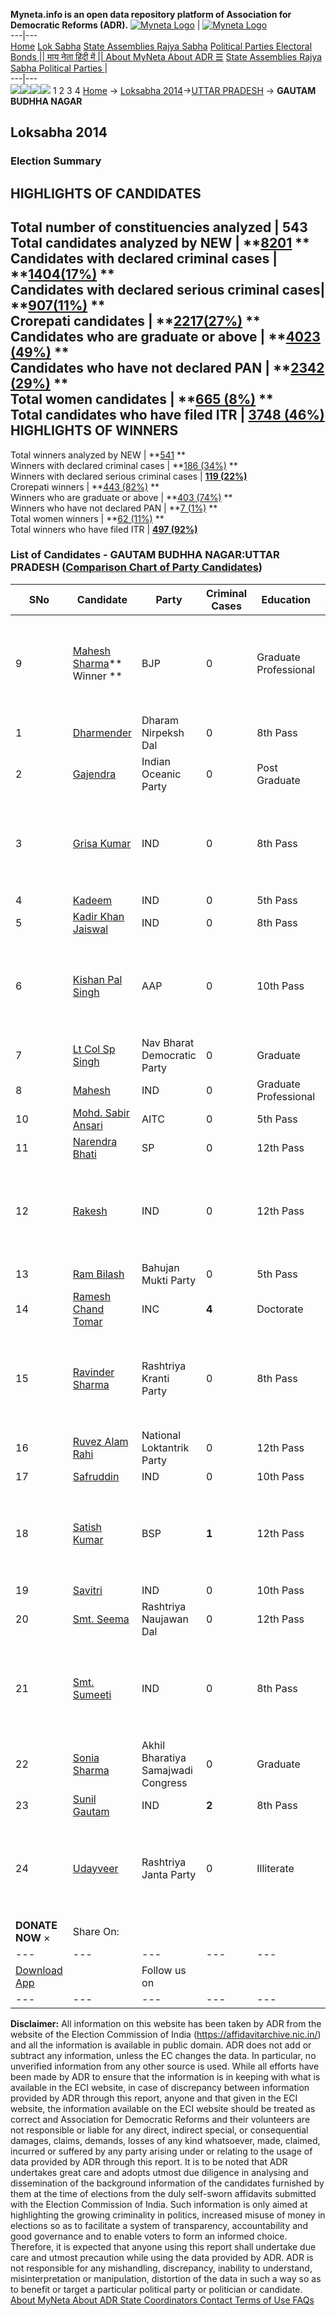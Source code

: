 **Myneta.info is an open data repository platform of Association for Democratic Reforms (ADR).**
[![Myneta Logo](https://www.myneta.info/lib/img/myneta-logo.png)](https://www.myneta.info/) | [![Myneta Logo](https://www.myneta.info/lib/img/adr-logo.png)](https://adrindia.org)  
---|---  
[Home](https://www.myneta.info/) [Lok Sabha](https://www.myneta.info/#ls "Lok Sabha") [ State Assemblies ](https://www.myneta.info/#sa "State Assemblies") [Rajya Sabha](https://www.myneta.info/#rs "Rajya Sabha") [Political Parties ](https://www.myneta.info/party "Political Parties") [ Electoral Bonds ](https://www.myneta.info/electoral_bonds "Electoral Bonds") [ || माय नेता हिंदी में || ](https://translate.google.co.in/translate?prev=hp&hl=en&js=y&u=www.myneta.info&sl=en&tl=hi&history_state0=) [ About MyNeta ](https://adrindia.org/content/about-myneta) [ About ADR ](https://adrindia.org/about-adr/who-we-are) [☰](javascript:void\(0\))
[ State Assemblies ](https://www.myneta.info/#sa "State Assemblies") [ Rajya Sabha ](https://www.myneta.info/#rs "Rajya Sabha") [ Political Parties ](https://www.myneta.info/party "Political Parties")
|   
---|---  
![](https://www.myneta.info/lib/img/banner/banner-1.png)![](https://www.myneta.info/lib/img/banner/banner-2.png)![](https://www.myneta.info/lib/img/banner/banner-3.png)![](https://www.myneta.info/lib/img/banner/banner-4.png)
1  2  3  4 
[Home](https://www.myneta.info/) → [Loksabha 2014](https://www.myneta.info/ls2014/)→[UTTAR PRADESH](https://www.myneta.info/ls2014/index.php?action=show_constituencies&state_id=24) → **GAUTAM BUDHHA NAGAR**
### 
## Loksabha 2014
###  Election Summary 
HIGHLIGHTS OF CANDIDATES  
---  
Total number of constituencies analyzed |  543   
Total candidates analyzed by NEW | **[8201](https://www.myneta.info/ls2014/index.php?action=summary&subAction=candidates_analyzed&sort=candidate#summary) **  
Candidates with declared criminal cases | **[1404(17%)](https://www.myneta.info/ls2014/index.php?action=summary&subAction=crime&sort=candidate#summary) **  
Candidates with declared serious criminal cases| **[907(11%)](https://www.myneta.info/ls2014/index.php?action=summary&subAction=serious_crime&sort=candidate#summary) **  
Crorepati candidates | **[2217(27%)](https://www.myneta.info/ls2014/index.php?action=summary&subAction=crorepati&sort=candidate#summary) **  
Candidates who are graduate or above | **[4023 (49%)](https://www.myneta.info/ls2014/index.php?action=summary&subAction=education&sort=candidate#summary) **  
Candidates who have not declared PAN | **[2342 (29%)](https://www.myneta.info/ls2014/index.php?action=summary&subAction=without_pan&sort=candidate#summary) **  
Total women candidates | **[665 (8%)](https://www.myneta.info/ls2014/index.php?action=summary&subAction=women_candidate&sort=candidate#summary) **  
Total candidates who have filed ITR | [**3748 (46%)**](https://www.myneta.info/ls2014/index.php?action=summary&subAction=filed_itr&sort=candidate#summary)  
HIGHLIGHTS OF WINNERS  
---  
Total winners analyzed by NEW | **[541](https://www.myneta.info/ls2014/index.php?action=summary&subAction=winner_analyzed&sort=candidate#summary) **  
Winners with declared criminal cases | **[186 (34%)](https://www.myneta.info/ls2014/index.php?action=summary&subAction=winner_crime&sort=candidate#summary) **  
Winners with declared serious criminal cases | **[119 (22%)](https://www.myneta.info/ls2014/index.php?action=summary&subAction=winner_serious_crime&sort=candidate#summary)**  
Crorepati winners | **[443 (82%)](https://www.myneta.info/ls2014/index.php?action=summary&subAction=winner_crorepati&sort=candidate#summary) **  
Winners who are graduate or above | **[403 (74%)](https://www.myneta.info/ls2014/index.php?action=summary&subAction=winner_education&sort=candidate#summary) **  
Winners who have not declared PAN | **[7 (1%)](https://www.myneta.info/ls2014/index.php?action=summary&subAction=winner_without_pan&sort=candidate#summary) **  
Total women winners | **[62 (11%)](https://www.myneta.info/ls2014/index.php?action=summary&subAction=winner_women&sort=candidate#summary) **  
Total winners who have filed ITR | [**497 (92%)**](https://www.myneta.info/ls2014/index.php?action=summary&subAction=winner_filed_itr&sort=candidate#summary)  
### List of Candidates - GAUTAM BUDHHA NAGAR:UTTAR PRADESH ([Comparison Chart of Party Candidates](https://www.myneta.info/ls2014/comparisonchart.php?constituency_id=421))
SNo | Candidate| Party| Criminal Cases| Education| Age| Total Assets| Liabilities  
---|---|---|---|---|---|---|---  
9  | [Mahesh Sharma](https://www.myneta.info/ls2014/candidate.php?candidate_id=60)** Winner ** | BJP | 0 | Graduate Professional| 54 | ![](https://myneta.info/image_v2.php?myneta_folder=ls2014&candidate_id=60&col=ta) | ![](https://myneta.info/image_v2.php?myneta_folder=ls2014&candidate_id=60&col=lia)  
1  | [Dharmender](https://www.myneta.info/ls2014/candidate.php?candidate_id=1704) | Dharam Nirpeksh Dal | 0 | 8th Pass| 49 | Rs 5,58,13,000 ~ 5 Crore+ | Rs 0 ~   
2  | [Gajendra](https://www.myneta.info/ls2014/candidate.php?candidate_id=1700) | Indian Oceanic Party | 0 | Post Graduate| 52 | Rs 50,000 ~ 50 Thou+ | Rs 0 ~   
3  | [Grisa Kumar](https://www.myneta.info/ls2014/candidate.php?candidate_id=1713) | IND | 0 | 8th Pass| 29 | ![](https://myneta.info/image_v2.php?myneta_folder=ls2014&candidate_id=1713&col=ta) | ![](https://myneta.info/image_v2.php?myneta_folder=ls2014&candidate_id=1713&col=lia)  
4  | [Kadeem](https://www.myneta.info/ls2014/candidate.php?candidate_id=1721) | IND | 0 | 5th Pass| 29 | Rs 20,300 ~ 20 Thou+ | Rs 0 ~   
5  | [Kadir Khan Jaiswal](https://www.myneta.info/ls2014/candidate.php?candidate_id=1707) | IND | 0 | 8th Pass| 49 | Rs 14,61,000 ~ 14 Lacs+ | Rs 0 ~   
6  | [Kishan Pal Singh](https://www.myneta.info/ls2014/candidate.php?candidate_id=678) | AAP | 0 | 10th Pass| 52 | ![](https://myneta.info/image_v2.php?myneta_folder=ls2014&candidate_id=678&col=ta) | ![](https://myneta.info/image_v2.php?myneta_folder=ls2014&candidate_id=678&col=lia)  
7  | [Lt Col Sp Singh](https://www.myneta.info/ls2014/candidate.php?candidate_id=1710) | Nav Bharat Democratic Party | 0 | Graduate| 67 | Rs 1,77,77,227 ~ 1 Crore+ | Rs 0 ~   
8  | [Mahesh](https://www.myneta.info/ls2014/candidate.php?candidate_id=1718) | IND | 0 | Graduate Professional| 55 | Rs 31,01,000 ~ 31 Lacs+ | Rs 0 ~   
10  | [Mohd. Sabir Ansari](https://www.myneta.info/ls2014/candidate.php?candidate_id=1717) | AITC | 0 | 5th Pass| 41 | Rs 6,81,600 ~ 6 Lacs+ | Rs 0 ~   
11  | [Narendra Bhati](https://www.myneta.info/ls2014/candidate.php?candidate_id=675) | SP | 0 | 12th Pass| 55 | Rs 5,36,17,561 ~ 5 Crore+ | Rs 0 ~   
12  | [Rakesh](https://www.myneta.info/ls2014/candidate.php?candidate_id=1714) | IND | 0 | 12th Pass| 46 | ![](https://myneta.info/image_v2.php?myneta_folder=ls2014&candidate_id=1714&col=ta) | ![](https://myneta.info/image_v2.php?myneta_folder=ls2014&candidate_id=1714&col=lia)  
13  | [Ram Bilash](https://www.myneta.info/ls2014/candidate.php?candidate_id=1706) | Bahujan Mukti Party | 0 | 5th Pass| 38 | Rs 64,70,000 ~ 64 Lacs+ | Rs 0 ~   
14  | [Ramesh Chand Tomar](https://www.myneta.info/ls2014/candidate.php?candidate_id=677) | INC | **4** | Doctorate| 66 | Rs 6,16,17,189 ~ 6 Crore+ | Rs 0 ~   
15  | [Ravinder Sharma](https://www.myneta.info/ls2014/candidate.php?candidate_id=1709) | Rashtriya Kranti Party | 0 | 8th Pass| 29 | ![](https://myneta.info/image_v2.php?myneta_folder=ls2014&candidate_id=1709&col=ta) | ![](https://myneta.info/image_v2.php?myneta_folder=ls2014&candidate_id=1709&col=lia)  
16  | [Ruvez Alam Rahi](https://www.myneta.info/ls2014/candidate.php?candidate_id=1703) | National Loktantrik Party | 0 | 12th Pass| 25 | Rs 3,37,000 ~ 3 Lacs+ | Rs 0 ~   
17  | [Safruddin](https://www.myneta.info/ls2014/candidate.php?candidate_id=1712) | IND | 0 | 10th Pass| 0 | Rs 1,70,29,000 ~ 1 Crore+ | Rs 0 ~   
18  | [Satish Kumar](https://www.myneta.info/ls2014/candidate.php?candidate_id=676) | BSP | **1** | 12th Pass| 47 | ![](https://myneta.info/image_v2.php?myneta_folder=ls2014&candidate_id=676&col=ta) | ![](https://myneta.info/image_v2.php?myneta_folder=ls2014&candidate_id=676&col=lia)  
19  | [Savitri](https://www.myneta.info/ls2014/candidate.php?candidate_id=1708) | IND | 0 | 10th Pass| 43 | Rs 2,05,77,047 ~ 2 Crore+ | Rs 0 ~   
20  | [Smt. Seema](https://www.myneta.info/ls2014/candidate.php?candidate_id=1702) | Rashtriya Naujawan Dal | 0 | 12th Pass| 39 | Rs 1,22,01,000 ~ 1 Crore+ | Rs 0 ~   
21  | [Smt. Sumeeti](https://www.myneta.info/ls2014/candidate.php?candidate_id=230) | IND | 0 | 8th Pass| 34 | ![](https://myneta.info/image_v2.php?myneta_folder=ls2014&candidate_id=230&col=ta) | ![](https://myneta.info/image_v2.php?myneta_folder=ls2014&candidate_id=230&col=lia)  
22  | [Sonia Sharma](https://www.myneta.info/ls2014/candidate.php?candidate_id=1705) | Akhil Bharatiya Samajwadi Congress | 0 | Graduate| 37 | Rs 33,27,000 ~ 33 Lacs+ | Rs 1,60,000 ~ 1 Lacs+  
23  | [Sunil Gautam](https://www.myneta.info/ls2014/candidate.php?candidate_id=1719) | IND | **2** | 8th Pass| 28 | Rs 37,800 ~ 37 Thou+ | Rs 0 ~   
24  | [Udayveer](https://www.myneta.info/ls2014/candidate.php?candidate_id=1701) | Rashtriya Janta Party | 0 | Illiterate| 55 | ![](https://myneta.info/image_v2.php?myneta_folder=ls2014&candidate_id=1701&col=ta) | ![](https://myneta.info/image_v2.php?myneta_folder=ls2014&candidate_id=1701&col=lia)  
|  **DONATE NOW** × |  Share On:  | [](https://api.whatsapp.com/send?text=https%3A%2F%2Fmyneta.info%2Fpunjab2022%2Findex.php%3Faction%3Dshow_constituencies%26state_id%3D19) | [](https://www.facebook.com/sharer/sharer.php?u=https%3A%2F%2Fmyneta.info%2Fpunjab2022%2Findex.php%3Faction%3Dshow_constituencies%26state_id%3D19) | [](https://twitter.com/share?url=https%3A%2F%2Fmyneta.info%2Fpunjab2022%2Findex.php%3Faction%3Dshow_constituencies%26state_id%3D19)  
---|---|---|---|---  
| [ Download App ](https://play.google.com/store/apps/details?id=com.webrosoft.myneta1&pcampaignid=pcampaignidMKT-Other-global-all-co-prtnr-py-PartBadge-Mar2515-1) | [](https://play.google.com/store/apps/details?id=com.webrosoft.myneta1&pcampaignid=pcampaignidMKT-Other-global-all-co-prtnr-py-PartBadge-Mar2515-1) |  Follow us on  | [](https://www.facebook.com/adrindia.org/) | [](https://twitter.com/adrspeaks) | [](https://groups.google.com/g/national-election-watch?hl=en&pli=1) | [](https://www.instagram.com/adrspeaks/) | [](https://www.youtube.com/user/adrspeaks) | [](https://sharechat.com/profile/adrspeaks)  
---|---|---|---|---|---|---|---|---  
**Disclaimer:** All information on this website has been taken by ADR from the website of the Election Commission of India (https://affidavitarchive.nic.in/) and all the information is available in public domain. ADR does not add or subtract any information, unless the EC changes the data. In particular, no unverified information from any other source is used. While all efforts have been made by ADR to ensure that the information is in keeping with what is available in the ECI website, in case of discrepancy between information provided by ADR through this report, anyone and that given in the ECI website, the information available on the ECI website should be treated as correct and Association for Democratic Reforms and their volunteers are not responsible or liable for any direct, indirect special, or consequential damages, claims, demands, losses of any kind whatsoever, made, claimed, incurred or suffered by any party arising under or relating to the usage of data provided by ADR through this report. It is to be noted that ADR undertakes great care and adopts utmost due diligence in analysing and dissemination of the background information of the candidates furnished by them at the time of elections from the duly self-sworn affidavits submitted with the Election Commission of India. Such information is only aimed at highlighting the growing criminality in politics, increased misuse of money in elections so as to facilitate a system of transparency, accountability and good governance and to enable voters to form an informed choice. Therefore, it is expected that anyone using this report shall undertake due care and utmost precaution while using the data provided by ADR. ADR is not responsible for any mishandling, discrepancy, inability to understand, misinterpretation or manipulation, distortion of the data in such a way so as to benefit or target a particular political party or politician or candidate. 
[ About MyNeta ](https://adrindia.org/content/about-myneta) [ About ADR ](https://adrindia.org/about-adr/who-we-are) [ State Coordinators ](https://adrindia.org/about-adr/state-coordinators) [ Contact ](https://adrindia.org/contact-us) [ Terms of Use ](https://adrindia.org/content/adr-terms-use) [ FAQs ](https://adrindia.org/content/faqs)
